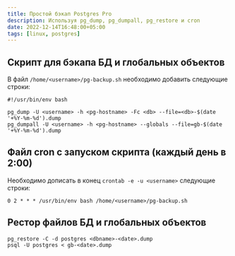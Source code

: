 ```yaml
---
title: Простой бэкап Postgres Pro
description: Используя pg_dump, pg_dumpall, pg_restore и cron
date: 2022-12-14T16:48:00+05:00
tags: [linux, postgres]
---
```

## Скрипт для бэкапа БД и глобальных объектов
В файл `/home/<username>/pg-backup.sh` необходимо добавить следующие строки:
```
#!/usr/bin/env bash

pg_dump -U <username> -h <pg-hostname> -Fc <db> --file=<db>-$(date '+%Y-%m-%d').dump
pg_dumpall -U <username> -h <pg-hostname> --globals --file=gb-$(date '+%Y-%m-%d').dump
```

## Файл cron с запуском скрипта (каждый день в 2:00)
Необходимо дописать в конец `crontab -e -u <username>` следующие строки:
```
0 2 * * * /usr/bin/env bash /home/<username>/pg-backup.sh
```

## Рестор файлов БД и глобальных объектов
```ell
pg_restore -C -d postgres <dbname>-<date>.dump
psql -U postgres < gb-<date>.dump
```
